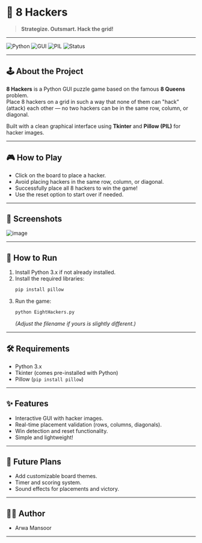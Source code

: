 # 🎯 8 Hackers

> **Strategize. Outsmart. Hack the grid!**

---

![Python](https://img.shields.io/badge/Python-3.x-blue.svg) 
![GUI](https://img.shields.io/badge/GUI-Tkinter-green.svg) 
![PIL](https://img.shields.io/badge/Pillow-PIL-yellow.svg)
![Status](https://img.shields.io/badge/Status-Completed-brightgreen)

---

## 🕹️ About the Project
**8 Hackers** is a Python GUI puzzle game based on the famous **8 Queens** problem.  
Place 8 hackers on a grid in such a way that none of them can "hack" (attack) each other — no two hackers can be in the same row, column, or diagonal.

Built with a clean graphical interface using **Tkinter** and **Pillow (PIL)** for hacker images.

---

## 🎮 How to Play
- Click on the board to place a hacker.
- Avoid placing hackers in the same row, column, or diagonal.
- Successfully place all 8 hackers to win the game!
- Use the reset option to start over if needed.

---

## 📸 Screenshots
![image](https://github.com/user-attachments/assets/817bb027-576b-4096-9a65-316f9a2f0a30)

---

## 🚀 How to Run
1. Install Python 3.x if not already installed.
2. Install the required libraries:
   ```bash
   pip install pillow
   ```
3. Run the game:
   ```bash
   python EightHackers.py
   ```
   *(Adjust the filename if yours is slightly different.)*

---

## 🛠️ Requirements
- Python 3.x
- Tkinter (comes pre-installed with Python)
- Pillow (`pip install pillow`)

---

## ✨ Features
- Interactive GUI with hacker images.
- Real-time placement validation (rows, columns, diagonals).
- Win detection and reset functionality.
- Simple and lightweight!

---

## 🔮 Future Plans
- Add customizable board themes.
- Timer and scoring system.
- Sound effects for placements and victory.

---

## 👨‍💻 Author
- Arwa Mansoor

---
